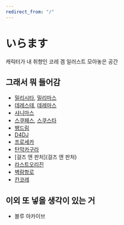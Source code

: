 ```yaml
---
redirect_from: "/"
---
```


# いらます

캐릭터가 내 취향인 코레 겜 일러스트 모아놓은 공간

## 그래서 뭐 들어감

* [밀리시타](밀리시타), [밀리마스](밀리마스)
* [데레스테](데레스테), [데레마스](데레마스)
* [샤니마스](샤니마스)
* [스쿠페스](스쿠페스), [스쿠스타](스쿠스타)
* [뱅드림](뱅드림)
* [D4DJ](D4DJ)
* [프로세카](프로세카)
* [탄막카구라](탄막카구라)
* [걸즈 앤 판처](걸즈 앤 판처)
* [라스트오리진](라스트오리진)
* [벽람항로](벽람항로)
* [칸코레](칸코레)

## 이외 또 넣을 생각이 있는 거

* 블루 아카이브
